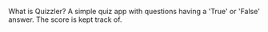 What is Quizzler? 
A simple quiz app with questions having a 'True' or 'False' answer. The score is kept track of.
